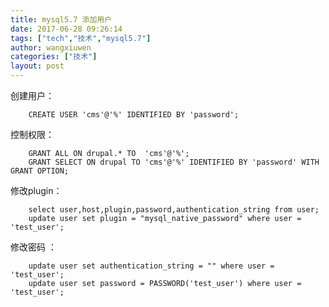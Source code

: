 ```yaml
---
title: mysql5.7 添加用户
date: 2017-06-28 09:26:14
tags: ["tech","技术","mysql5.7"]
author: wangxiuwen
categories: ["技术"]
layout: post
---
```


创建用户：
	
		CREATE USER 'cms'@'%' IDENTIFIED BY 'password'; 
		
控制权限： 

		GRANT ALL ON drupal.* TO  'cms'@'%'; 
		GRANT SELECT ON drupal TO 'cms'@'%' IDENTIFIED BY 'password' WITH GRANT OPTION;

修改plugin：

		select user,host,plugin,password,authentication_string from user;
		update user set plugin = "mysql_native_password" where user = 'test_user';

修改密码 ：

		update user set authentication_string = "" where user = 'test_user';
		update user set password = PASSWORD('test_user') where user = 'test_user';